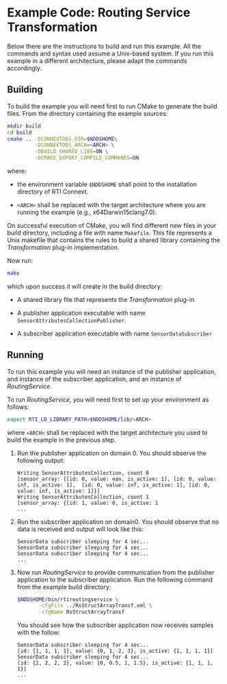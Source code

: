 # Example Code: Routing Service Transformation

Below there are the instructions to build and run this example. All the commands
and syntax used assume a Unix-based system. If you run this example in a
different architecture, please adapt the commands accordingly.

## Building

To build the example you will need first to run CMake to generate the build
files. From the directory containing the example sources:

```sh
mkdir build
cd build
cmake .. -DCONNEXTDDS_DIR=$NDDSHOME\
         -DCONNEXTDDS_ARCH=<ARCH> \
         -DBUILD_SHARED_LIBS=ON \
         -DCMAKE_EXPORT_COMPILE_COMMANDS=ON
```

where:

-   the environment variable `$NDDSHOME` shall point to the installation
    directory of RTI Connext.

-   `<ARCH>` shall be replaced with the target architecture where you are
    running the example (e.g., x64Darwin15clang7.0).

On successful execution of CMake, you will find different new files in your
build directory, including a file with name `Makefile`. This file represents a
Unix makefile that contains the rules to build a shared library containing the
*Transformation* plug-in implementation.

Now run:

```sh
make
```

which upon success it will create in the build directory:

-   A shared library file that represents the *Transformation* plug-in

-   A publisher application  executable with name
    `SensorAttributesCollectionPublisher`.

-   A subscriber application executable with name `SensorDataSubscriber`

## Running

To run this example you will need an instance of the publisher application, and
instance of the subscriber application, and an instance of *RoutingService*.

To run *RoutingService*, you will need first to set up your environment as
follows:

```sh
export RTI_LD_LIBRARY_PATH=$NDDSHOME/lib/<ARCH>
```

where `<ARCH>` shall be replaced with the target architecture you used to build
the example in the previous step.

1.  Run the publisher application on domain 0. You should observe the following
    output:

    ```
    Writing SensorAttributesCollection, count 0
    [sensor_array: {[id: 0, value: nan, is_active: 1], [id: 0, value: inf, is_active: 1],  [id: 0, value: inf, is_active: 1], [id: 0, value: inf, is_active: 1]}]
    Writing SensorAttributesCollection, count 1
    [sensor_array: {[id: 1, value: 0, is_active: 1
    ...
    ```

2.  Run the subscriber application on domain0. You should observe that no data
    is received and output will look like this:

    ```
    SensorData subscriber sleeping for 4 sec...
    SensorData subscriber sleeping for 4 sec...
    SensorData subscriber sleeping for 4 sec...
    ...
    ```

3.  Now run *RoutingService* to provide communication from the publisher
    application to the subscriber application.  Run the following command from
    the example build directory:

    ```sh
    $NDDSHOME/bin/rtiroutingservice \
           -cfgFile ../RsStructArrayTransf.xml \
           -cfgName RsStructArrayTransf
    ```

    You should see how the subscriber application now receives samples with the
    follow:

    ```
    SensorData subscriber sleeping for 4 sec...
    [id: {1, 1, 1, 1}, value: {0, 1, 2, 3}, is_active: {1, 1, 1, 1}]
    SensorData subscriber sleeping for 4 sec...
    [id: {2, 2, 2, 2}, value: {0, 0.5, 1, 1.5}, is_active: {1, 1, 1, 1}]
    ...
    ```
